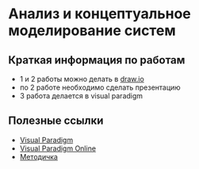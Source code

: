 # Анализ и концептуальное моделирование систем
## Краткая информация по работам
- 1 и 2 работы можно делать в [draw.io](https://app.diagrams.net/)
- по 2 работе необходимо сделать презентацию
- 3 работа делается в visual paradigm

## Полезные ссылки
- [Visual Paradigm](https://www.visual-paradigm.com/download/)
- [Visual Paradigm Online](https://online.visual-paradigm.com/)
- [Методичка](./Практикум_АКМС.pdf)
